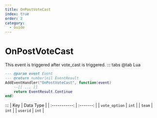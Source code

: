 ```yaml
---
title: OnPostVoteCast
index: true
order: 2
category:
  - Guide
---
```


# OnPostVoteCast
This event is triggered after vote_cast is triggered.
::: tabs
@tab Lua
```lua
--- @param event Event
--- @return number|nil EventResult
AddEventHandler("OnPostVoteCast", function(event)
    --[[ ... ]]
    return EventResult.Continue
end)
```

:::
|      Key      | Data Type |
| :-----------: | :-------: |
| `vote_option` |   `int`   |
|     `team`    |   `int`   |
|    `userid`   |   `int`   |